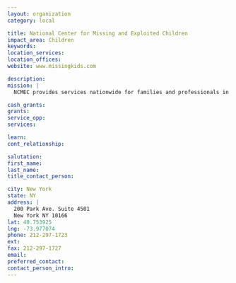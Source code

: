 ```yaml
---
layout: organization
category: local

title: National Center for Missing and Exploited Children
impact_area: Children
keywords: 
location_services: 
location_offices: 
website: www.missingkids.com

description: 
mission: |
  NCMEC provides services nationwide for families and professionals in the prevention of abducted, endangered, and sexually exploited children. NCMEC also assists law enforcement in the prosecution of the criminals who perpetrate these terrible crimes.

cash_grants: 
grants: 
service_opp: 
services: 

learn: 
cont_relationship: 

salutation: 
first_name: 
last_name: 
title_contact_person: 

city: New York
state: NY
address: |
  200 Park Ave. Suite 4501  
  New York NY 10166
lat: 40.753925
lng: -73.977074
phone: 212-297-1723
ext: 
fax: 212-297-1727
email: 
preferred_contact: 
contact_person_intro: 
---
```

